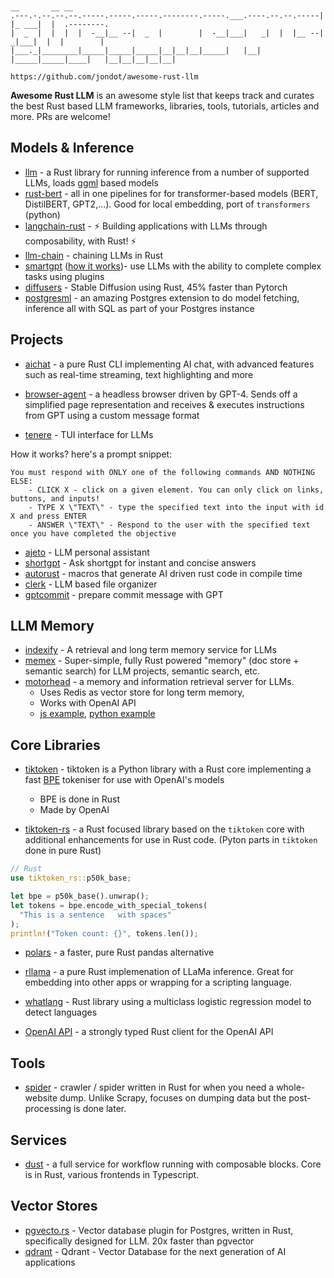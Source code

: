 ```

                                                                      __       __ __          
.---.-.--.--.--.-----.-----.-----.--------.-----.___.----.--.--.-----|  |_ ___|  |  .--------.
|  _  |  |  |  |  -__|__ --|  _  |        |  -__|___|   _|  |  |__ --|   _|___|  |  |        |
|___._|________|_____|_____|_____|__|__|__|_____|   |__| |_____|_____|____|   |__|__|__|__|__|

https://github.com/jondot/awesome-rust-llm
```
**Awesome Rust LLM** is an awesome style list that keeps track and curates the best Rust based LLM frameworks, libraries, tools, tutorials, articles and more. PRs are welcome!

## Models & Inference

* [llm](https://github.com/rustformers/llm) - a Rust library for running inference from a number of supported LLMs, loads [ggml](https://github.com/ggerganov/ggml) based models
* [rust-bert](https://github.com/guillaume-be/rust-bert) - all in one pipelines for for transformer-based models (BERT, DistilBERT, GPT2,...). Good for local embedding, port of `transformers` (python)
* [langchain-rust](https://github.com/Abraxas-365/langchain-rust) - ⚡ Building applications with LLMs through composability, with Rust! ⚡
* [llm-chain](https://github.com/sobelio/llm-chain) - chaining LLMs in Rust
* [smartgpt](https://github.com/Cormanz/smartgpt) ([how it works](https://twitter.com/jondot/status/1660576729549664261))- use LLMs with the ability to complete complex tasks using plugins
* [diffusers](https://github.com/pykeio/diffusers) - Stable Diffusion using Rust, 45% faster than Pytorch
* [postgresml](https://github.com/postgresml/postgresml) - an amazing Postgres extension to do model fetching, inference all with SQL as part of your Postgres instance


## Projects

* [aichat](https://github.com/sigoden/aichat) - a pure Rust CLI implementing AI chat, with advanced features such as real-time streaming, text highlighting and more
  
* [browser-agent](https://github.com/m1guelpf/browser-agent/) - a headless browser driven by GPT-4. Sends off a simplified page representation and receives & executes instructions from GPT using a custom message format
* [tenere](https://github.com/pythops/tenere) - TUI interface for LLMs

How it works? here's a prompt snippet:

```
You must respond with ONLY one of the following commands AND NOTHING ELSE:
    - CLICK X - click on a given element. You can only click on links, buttons, and inputs!
    - TYPE X \"TEXT\" - type the specified text into the input with id X and press ENTER
    - ANSWER \"TEXT\" - Respond to the user with the specified text once you have completed the objective
```
* [ajeto](https://github.com/bausano/ajeto) - LLM personal assistant
* [shortgpt](https://github.com/rupeshs/shortgpt) - Ask shortgpt for instant and concise answers
* [autorust](https://github.com/minskylab/auto-rust) - macros that generate AI driven rust code in compile time
* [clerk](https://github.com/blankenshipz/clerk) - LLM based file organizer
* [gptcommit](https://github.com/zurawiki/gptcommit) - prepare commit message with GPT


## LLM Memory

* [indexify](https://github.com/diptanu/indexify) - A retrieval and long term memory service for LLMs
* [memex](https://github.com/spyglass-search/memex) - Super-simple, fully Rust powered "memory" (doc store + semantic search) for LLM projects, semantic search, etc.
* [motorhead](https://github.com/getmetal/motorhead) -  a memory and information retrieval server for LLMs. 
  * Uses Redis as vector store for long term memory, 
  * Works with OpenAI API
  * [js example](https://github.com/getmetal/motorhead/blob/main/examples/chat-js), [python example](https://github.com/getmetal/motorhead/blob/main/examples/chat-py)

## Core Libraries

* [tiktoken](https://github.com/openai/tiktoken) - tiktoken is a Python library with a Rust core implementing a fast [BPE](https://en.wikipedia.org/wiki/Byte_pair_encoding) tokeniser for use with OpenAI's models
  * BPE is done in Rust
  * Made by OpenAI

* [tiktoken-rs](https://github.com/zurawiki/tiktoken-rs) - a Rust focused library based on the `tiktoken` core with additional enhancements for use in Rust code. (Pyton parts in `tiktoken` done in pure Rust)

```rust
// Rust
use tiktoken_rs::p50k_base;

let bpe = p50k_base().unwrap();
let tokens = bpe.encode_with_special_tokens(
  "This is a sentence   with spaces"
);
println!("Token count: {}", tokens.len());
```

* [polars](https://github.com/pola-rs/polars) - a faster, pure Rust pandas alternative

* [rllama](https://github.com/Noeda/rllama) - a pure Rust implemenation of LLaMa inference. Great for embedding into other apps or wrapping for a scripting language.
* [whatlang](https://github.com/quickwit-oss/whichlang) - Rust library using a multiclass logistic regression model to detect languages

* [OpenAI API](https://github.com/uiuifree/rust-openai-chatgpt-api)  - a strongly typed Rust client for the OpenAI API

## Tools

* [spider](https://github.com/spider-rs/spider) - crawler / spider written in Rust for when you need a whole-website dump. Unlike Scrapy, focuses on dumping data but the post-processing is done later.

## Services

* [dust](https://github.com/dust-tt/dust) - a full service for workflow running with composable blocks. Core is in Rust, various frontends in Typescript.


## Vector Stores

* [pgvecto.rs](https://github.com/tensorchord/pgvecto.rs) - Vector database plugin for Postgres, written in Rust, specifically designed for LLM. 20x faster than pgvector
* [qdrant](https://github.com/qdrant/qdrant) - Qdrant - Vector Database for the next generation of AI applications
